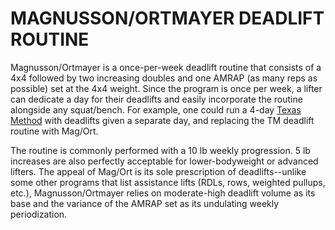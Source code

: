 MAGNUSSON/ORTMAYER DEADLIFT ROUTINE
============

Magnusson/Ortmayer is a once-per-week deadlift routine that consists of a 4x4 followed by two increasing doubles and one AMRAP (as many reps as possible) set at the 4x4 weight. Since the program is once per week, a lifter can dedicate a day for their deadlifts and easily incorporate the routine alongside any squat/bench. For example, one could run a 4-day [Texas Method](http://ligand.me/Texas_Method "A weekly-progression barbell program.") with deadlifts given a separate day, and replacing the TM deadlift routine with Mag/Ort. 

The routine is commonly performed with a 10 lb weekly progression. 5 lb increases are also perfectly acceptable for lower-bodyweight or advanced lifters. The appeal of Mag/Ort is its sole prescription of deadlifts--unlike some other programs that list assistance lifts (RDLs, rows, weighted pullups, etc.), Magnusson/Ortmayer relies on moderate-high deadlift volume as its base and the variance of the AMRAP set as its undulating weekly periodization. 